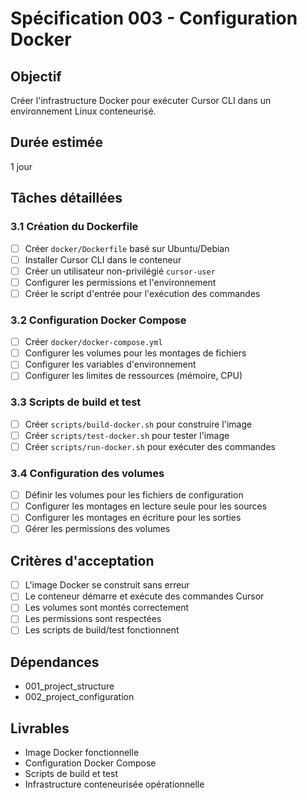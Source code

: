 # Spécification 003 - Configuration Docker

## Objectif
Créer l'infrastructure Docker pour exécuter Cursor CLI dans un environnement Linux conteneurisé.

## Durée estimée
1 jour

## Tâches détaillées

### 3.1 Création du Dockerfile
- [ ] Créer `docker/Dockerfile` basé sur Ubuntu/Debian
- [ ] Installer Cursor CLI dans le conteneur
- [ ] Créer un utilisateur non-privilégié `cursor-user`
- [ ] Configurer les permissions et l'environnement
- [ ] Créer le script d'entrée pour l'exécution des commandes

### 3.2 Configuration Docker Compose
- [ ] Créer `docker/docker-compose.yml`
- [ ] Configurer les volumes pour les montages de fichiers
- [ ] Configurer les variables d'environnement
- [ ] Configurer les limites de ressources (mémoire, CPU)

### 3.3 Scripts de build et test
- [ ] Créer `scripts/build-docker.sh` pour construire l'image
- [ ] Créer `scripts/test-docker.sh` pour tester l'image
- [ ] Créer `scripts/run-docker.sh` pour exécuter des commandes

### 3.4 Configuration des volumes
- [ ] Définir les volumes pour les fichiers de configuration
- [ ] Configurer les montages en lecture seule pour les sources
- [ ] Configurer les montages en écriture pour les sorties
- [ ] Gérer les permissions des volumes

## Critères d'acceptation
- [ ] L'image Docker se construit sans erreur
- [ ] Le conteneur démarre et exécute des commandes Cursor
- [ ] Les volumes sont montés correctement
- [ ] Les permissions sont respectées
- [ ] Les scripts de build/test fonctionnent

## Dépendances
- 001_project_structure
- 002_project_configuration

## Livrables
- Image Docker fonctionnelle
- Configuration Docker Compose
- Scripts de build et test
- Infrastructure conteneurisée opérationnelle
